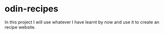 # odin-recipes

In this project I will use whatever I have learnt by now and use it to create an recipe website.
